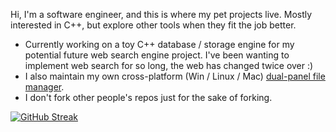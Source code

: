 Hi, I'm a software engineer, and this is where my pet projects live. Mostly interested in C++, but explore other tools when they fit the job better.

* Currently working on a toy C++ database / storage engine for my potential future web search engine project. I've been wanting to implement web search for so long, the web has changed twice over :)
* I also maintain my own cross-platform (Win / Linux / Mac) [dual-panel file manager](https://github.com/VioletGiraffe/file-commander).
* I don't fork other people's repos just for the sake of forking.

[![GitHub Streak](https://streak-stats.demolab.com/?user=DenverCoder1)](https://git.io/streak-stats)
